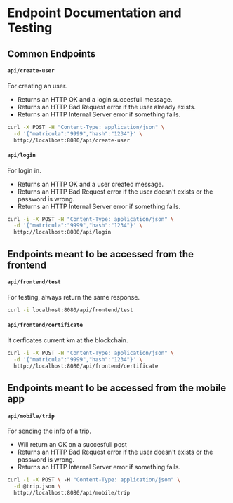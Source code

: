 # Endpoint Documentation and Testing

## Common Endpoints

#### `api/create-user`

For creating an user.

- Returns an HTTP OK and a login succesfull message.
- Returns an HTTP Bad Request error if the user already exists.
- Returns an HTTP Internal Server error if something fails.

```sh
curl -X POST -H "Content-Type: application/json" \
  -d '{"matricula":"9999","hash":"1234"}' \
  http://localhost:8080/api/create-user
```

#### `api/login`

For login in. 

- Returns an HTTP OK and a user created message.
- Returns an HTTP Bad Request error if the user doesn't exists or the password is wrong.
- Returns an HTTP Internal Server error if something fails.

```sh
curl -i -X POST -H "Content-Type: application/json" \
  -d '{"matricula":"9999","hash":"1234"}' \
  http://localhost:8080/api/login
```

## Endpoints meant to be accessed from the frontend

#### `api/frontend/test`

For testing, always return the same response.

```sh
curl -i localhost:8080/api/frontend/test
```

#### `api/frontend/certificate`

It cerficates current km at the blockchain.

```sh
curl -i -X POST -H "Content-Type: application/json" \
  -d '{"matricula":"9999","hash":"1234"}' \
  http://localhost:8080/api/frontend/certificate
```

## Endpoints meant to be accessed from the mobile app

#### `api/mobile/trip`
For sending the info of a trip.

- Will return an OK on a succesfull post
- Returns an HTTP Bad Request error if the user doesn't exists or the password is wrong.
- Returns an HTTP Internal Server error if something fails.

```sh
curl -i -X POST \ -H "Content-Type: application/json" \
  -d @trip.json \
  http://localhost:8080/api/mobile/trip
```
